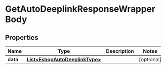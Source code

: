 

# GetAutoDeeplinkResponseWrapperBody


## Properties

Name | Type | Description | Notes
------------ | ------------- | ------------- | -------------
**data** | [**List&lt;EshopAutoDeeplinkType&gt;**](EshopAutoDeeplinkType.md) |  |  [optional]



